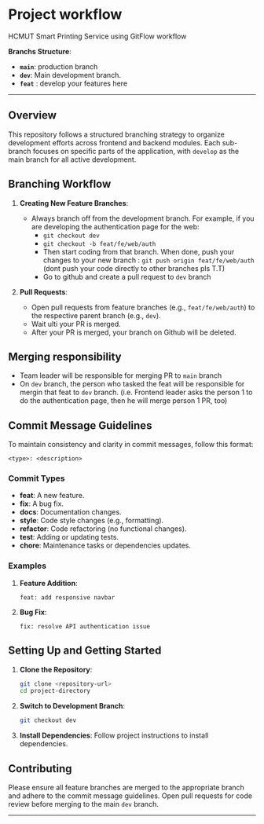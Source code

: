 
# Project workflow
HCMUT Smart Printing Service using GitFlow workflow

**Branchs Structure**:

- **`main`**: production branch
- **`dev`**: Main development branch.
- **`feat`** : develop your features here

---

## Overview

This repository follows a structured branching strategy to organize development efforts across frontend and backend modules. Each sub-branch focuses on specific parts of the application, with `develop` as the main branch for all active development.

## Branching Workflow

1. **Creating New Feature Branches**: 
   - Always branch off from the development branch. For example, if you are developing the authentication page for the web:
      - `git checkout dev`
      - `git checkout -b feat/fe/web/auth`
      - Then start coding from that branch. When done, push your changes to your new branch : `git push origin feat/fe/web/auth` (dont push your code directly to other branches pls T.T)
      - Go to github and create a pull request to `dev` branch

2. **Pull Requests**:
   - Open pull requests from feature branches (e.g., `feat/fe/web/auth`) to the respective parent branch (e.g., `dev`).
   - Wait ulti your PR is merged.
   - After your PR is merged, your branch on Github will be deleted.

## Merging responsibility
   - Team leader will be responsible for merging PR to `main` branch
   - On `dev` branch, the person who tasked the feat will be responsible for mergin that feat to `dev` branch. (i.e. Frontend leader asks the person 1 to do the authentication page, then he will merge person 1 PR, too)

## Commit Message Guidelines

To maintain consistency and clarity in commit messages, follow this format:

```
<type>: <description>
```

### Commit Types

- **feat**: A new feature.
- **fix**: A bug fix.
- **docs**: Documentation changes.
- **style**: Code style changes (e.g., formatting).
- **refactor**: Code refactoring (no functional changes).
- **test**: Adding or updating tests.
- **chore**: Maintenance tasks or dependencies updates.

### Examples

1. **Feature Addition**:
   ```
   feat: add responsive navbar
   ```

2. **Bug Fix**:
   ```
   fix: resolve API authentication issue
   ```

## Setting Up and Getting Started

1. **Clone the Repository**:
   ```bash
   git clone <repository-url>
   cd project-directory
   ```

2. **Switch to Development Branch**:
   ```bash
   git checkout dev
   ```

3. **Install Dependencies**:
   Follow project instructions to install dependencies.

## Contributing

Please ensure all feature branches are merged to the appropriate branch and adhere to the commit message guidelines. Open pull requests for code review before merging to the main `dev` branch.

---
